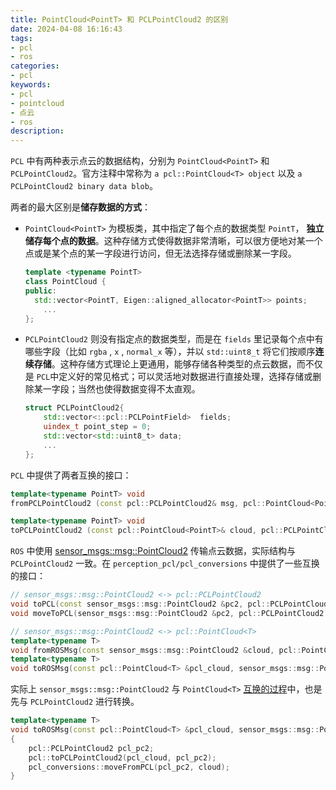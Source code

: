 ```yaml
---
title: PointCloud<PointT> 和 PCLPointCloud2 的区别
date: 2024-04-08 16:16:43
tags:
- pcl
- ros
categories:
- pcl
keywords:
- pcl
- pointcloud
- 点云
- ros
description:
---
```




`PCL` 中有两种表示点云的数据结构，分别为 `PointCloud<PointT>` 和 `PCLPointCloud2`。官方注释中常称为 `a pcl::PointCloud<T> object` 以及 `a PCLPointCloud2 binary data blob`。



两者的最大区别是**储存数据的方式**：

- `PointCloud<PointT>` 为模板类，其中指定了每个点的数据类型 `PointT`， **独立储存每个点的数据**。这种存储方式使得数据非常清晰，可以很方便地对某一个点或是某个点的某一字段进行访问，但无法选择存储或删除某一字段。

  ```C++
  template <typename PointT>
  class PointCloud {
  public:
  	std::vector<PointT, Eigen::aligned_allocator<PointT>> points;
      ...
  };
  ```
  
- `PCLPointCloud2` 则没有指定点的数据类型，而是在 `fields` 里记录每个点中有哪些字段（比如 `rgba` , `x` , `normal_x` 等），并以 `std::uint8_t` 将它们按顺序**连续存储**。这种存储方式理论上更通用，能够存储各种类型的点云数据，而不仅是 `PCL`中定义好的常见格式；可以灵活地对数据进行直接处理，选择存储或删除某一字段；当然也使得数据变得不太直观。

  ```C++
  struct PCLPointCloud2{
      std::vector<::pcl::PCLPointField>  fields;
      uindex_t point_step = 0;
      std::vector<std::uint8_t> data;
      ...
  };
  ```

<!-- more -->



`PCL` 中提供了两者互换的接口：

```C++
template<typename PointT> void
fromPCLPointCloud2 (const pcl::PCLPointCloud2& msg, pcl::PointCloud<PointT>& cloud);

template<typename PointT> void
toPCLPointCloud2 (const pcl::PointCloud<PointT>& cloud, pcl::PCLPointCloud2& msg);
```



`ROS` 中使用 [sensor_msgs::msg::PointCloud2](https://docs.ros.org/en/melodic/api/sensor_msgs/html/msg/PointCloud2.html) 传输点云数据，实际结构与 `PCLPointCloud2` 一致。在 `perception_pcl/pcl_conversions` 中提供了一些互换的接口：

```C++
// sensor_msgs::msg::PointCloud2 <-> pcl::PCLPointCloud2
void toPCL(const sensor_msgs::msg::PointCloud2 &pc2, pcl::PCLPointCloud2 &pcl_pc2);
void moveToPCL(sensor_msgs::msg::PointCloud2 &pc2, pcl::PCLPointCloud2 &pcl_pc2);

// sensor_msgs::msg::PointCloud2 <-> pcl::PointCloud<T>
template<typename T>
void fromROSMsg(const sensor_msgs::msg::PointCloud2 &cloud, pcl::PointCloud<T> &pcl_cloud);
template<typename T>
void toROSMsg(const pcl::PointCloud<T> &pcl_cloud, sensor_msgs::msg::PointCloud2 &cloud);
```

实际上 `sensor_msgs::msg::PointCloud2` 与 `PointCloud<T>` [互换的过程](https://github.com/ros-perception/perception_pcl/blob/ros2/pcl_conversions/include/pcl_conversions/pcl_conversions.h#L559-L565)中，也是先与 `PCLPointCloud2` 进行转换。

```C++
template<typename T>
void toROSMsg(const pcl::PointCloud<T> &pcl_cloud, sensor_msgs::msg::PointCloud2 &cloud)
{
    pcl::PCLPointCloud2 pcl_pc2;
    pcl::toPCLPointCloud2(pcl_cloud, pcl_pc2);
    pcl_conversions::moveFromPCL(pcl_pc2, cloud);
}
```

